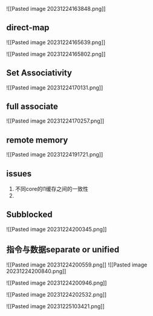 ![[Pasted image 20231224163848.png]]

## direct-map
![[Pasted image 20231224165639.png]]

![[Pasted image 20231224165802.png]]

## Set Associativity
![[Pasted image 20231224170131.png]]

## full associate
![[Pasted image 20231224170257.png]]

## remote memory
![[Pasted image 20231224191721.png]]

## issues
1. 不同core的l1缓存之间的一致性
2. 
## Subblocked
![[Pasted image 20231224200345.png]]
## 指令与数据separate or unified
![[Pasted image 20231224200559.png]]
![[Pasted image 20231224200840.png]]

![[Pasted image 20231224200946.png]]


![[Pasted image 20231224202532.png]]

![[Pasted image 20231225103421.png]]
